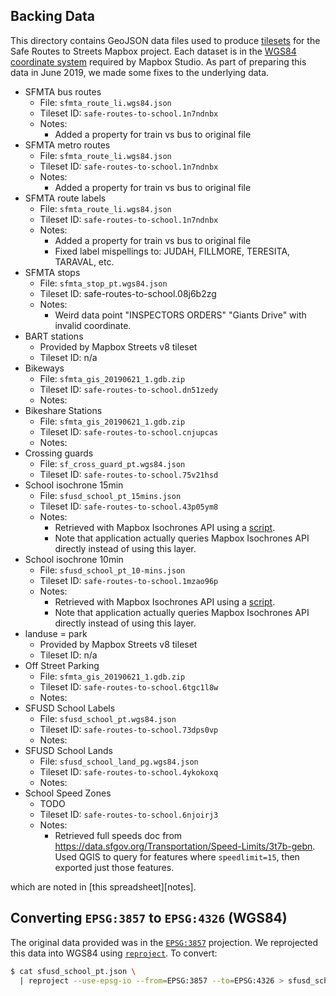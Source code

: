 ## Backing Data

This directory contains GeoJSON data files used to produce [tilesets][tileset]
for the Safe Routes to Streets Mapbox project. Each dataset is in the [WGS84
coordinate system][wgs84] required by Mapbox Studio. As part of preparing this
data in June 2019, we made some fixes to the underlying data.

- SFMTA bus routes
  * File: `sfmta_route_li.wgs84.json`
  * Tileset ID: `safe-routes-to-school.1n7ndnbx`
  * Notes:
    - Added a property for train vs bus to original file
- SFMTA metro routes
  * File: `sfmta_route_li.wgs84.json`
  * Tileset ID: `safe-routes-to-school.1n7ndnbx`
  * Notes:
    - Added a property for train vs bus to original file
- SFMTA route labels
  * File: `sfmta_route_li.wgs84.json`
  * Tileset ID: `safe-routes-to-school.1n7ndnbx`
  * Notes:
    - Added a property for train vs bus to original file
    - Fixed label mispellings to: JUDAH, FILLMORE, TERESITA, TARAVAL, etc.
- SFMTA stops
  * File: `sfmta_stop_pt.wgs84.json`
  * Tileset ID: safe-routes-to-school.08j6b2zg
  * Notes:
    - Weird data point "INSPECTORS ORDERS" "Giants Drive" with invalid
      coordinate.
- BART stations
  * Provided by Mapbox Streets v8 tileset
  * Tileset ID: n/a
- Bikeways
  * File: `sfmta_gis_20190621_1.gdb.zip`
  * Tileset ID: `safe-routes-to-school.dn51zedy`
  * Notes:
- Bikeshare Stations
  * File: `sfmta_gis_20190621_1.gdb.zip`
  * Tileset ID: `safe-routes-to-school.cnjupcas`
  * Notes:
- Crossing guards
  * File: `sf_cross_guard_pt.wgs84.json`
  * Tileset ID: `safe-routes-to-school.75v21hsd`
- School isochrone 15min
  * File: `sfusd_school_pt_15mins.json`
  * Tileset ID: `safe-routes-to-school.43p05ym8`
  * Notes:
    - Retrieved with Mapbox Isochrones API using a [script](../scripts/isochrones).
    - Note that application actually queries Mapbox Isochrones API directly
      instead of using this layer.
- School isochrone 10min
  * File: `sfusd_school_pt_10-mins.json`
  * Tileset ID: `safe-routes-to-school.1mzao96p`
  * Notes:
    - Retrieved with Mapbox Isochrones API using a [script](../scripts/isochrones).
    - Note that application actually queries Mapbox Isochrones API directly
      instead of using this layer.
- landuse = park
  * Provided by Mapbox Streets v8 tileset
  * Tileset ID: n/a
- Off Street Parking
  * File: `sfmta_gis_20190621_1.gdb.zip`
  * Tileset ID: `safe-routes-to-school.6tgc1l8w`
  * Notes:
- SFUSD School Labels
  * File: `sfusd_school_pt.wgs84.json`
  * Tileset ID: `safe-routes-to-school.73dps0vp`
  * Notes:
- SFUSD School Lands
  * File: `sfusd_school_land_pg.wgs84.json`
  * Tileset ID: `safe-routes-to-school.4ykokoxq`
  * Notes:
- School Speed Zones
  * TODO
  * Tileset ID: `safe-routes-to-school.6njoirj3`
  * Notes:
    - Retrieved full speeds doc from
      https://data.sfgov.org/Transportation/Speed-Limits/3t7b-gebn. Used QGIS to
      query for features where `speedlimit=15`, then exported just those
      features.

which are noted in [this spreadsheet][notes].

[wgs84]: https://spatialreference.org/ref/epsg/wgs-84/
[tileset]: https://docs.mapbox.com/studio-manual/reference/tilesets/#what-is-a-tileset

## Converting `EPSG:3857` to `EPSG:4326` (WGS84)

The original data provided was in the [`EPSG:3857`][orig_proj] projection. We
reprojected this data into WGS84 using [`reproject`][reproject]. To convert:

``` bash
$ cat sfusd_school_pt.json \
  | reproject --use-epsg-io --from=EPSG:3857 --to=EPSG:4326 > sfusd_school_pt.wgs84.json
```

[orig_proj]: https://epsg.io/3857
[reproject]: https://github.com/perliedman/reproject
